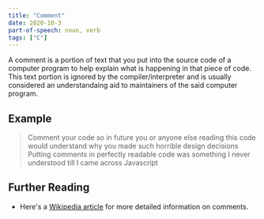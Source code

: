 ```yaml
---
title: "Comment"
date: 2020-10-3
part-of-speech: noun, verb
tags: ["C"]
---
```


A comment is a portion of text that you put into the source code of a computer program to help explain what is happening in that piece of code. This text portion is ignored by the compiler/interpreter and is usually considered an understandaing aid to maintainers of the said computer program.

## Example

> Comment your code so in future you or anyone else reading this code would understand why you made such horrible design decisions
> Putting comments in perfectly readable code was something I never understood till I came across Javascript

## Further Reading

- Here's a [Wikipedia article](https://en.wikipedia.org/wiki/Comment_(computer_programming)) for more detailed information on comments.
